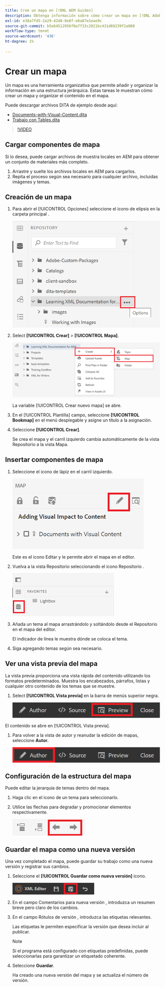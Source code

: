 ```yaml
---
title: Cree un mapa en [!DNL AEM Guides]
description: Obtenga información sobre cómo crear un mapa en [!DNL Adobe Experience Manager Guides]
exl-id: e38a7fd5-2a29-4248-8e8f-e6a87e1eae9c
source-git-commit: b5e64512956f0a7f33c2021bc431d69239f2a088
workflow-type: tm+mt
source-wordcount: '436'
ht-degree: 1%

---
```


# Crear un mapa

Un mapa es una herramienta organizativa que permite añadir y organizar la información en una estructura jerárquica. Estas tareas le muestran cómo crear un mapa y organizar el contenido en el mapa.

Puede descargar archivos DITA de ejemplo desde aquí:

* [Documents-with-Visual-Content.dita](assets/working-with-maps/Documents-with-Visual-Content.dita)
* [Trabajo con Tables.dita](assets/working-with-maps/Working-with-Tables.dita)

>[!VIDEO](https://video.tv.adobe.com/v/336725?quality=12&learn=on)

## Cargar componentes de mapa

Si lo desea, puede cargar archivos de muestra locales en AEM para obtener un conjunto de materiales más completo.

1. Arrastre y suelte los archivos locales en AEM para cargarlos.
1. Repita el proceso según sea necesario para cualquier archivo, incluidas imágenes y temas.

## Creación de un mapa

1. Para abrir el [!UICONTROL Opciones] seleccione el icono de elipsis en la carpeta principal .

   ![Icono de elipsis](images/lesson-8/ellipses-9.png)

1. Select **[!UICONTROL Crear]** > **[!UICONTROL Mapa]**.


   ![Crear mapa](images/lesson-8/create-map-with-markings.png)

   La variable [!UICONTROL Crear nuevo mapa] se abre.

1. En el [!UICONTROL Plantilla] campo, seleccione **[!UICONTROL Bookmap]** en el menú desplegable y asigne un título a la asignación.
1. Seleccione **[!UICONTROL Crear]**.

   Se crea el mapa y el carril izquierdo cambia automáticamente de la vista Repositorio a la vista Mapa.

## Insertar componentes de mapa

1. Seleccione el icono de lápiz en el carril izquierdo.

   ![Icono Editar](images/lesson-8/pencil-icon.png)

   Este es el icono Editar y le permite abrir el mapa en el editor.

1. Vuelva a la vista Repositorio seleccionando el icono Repositorio .

   ![Icono del repositorio](images/common/repository-icon.png)

1. Añada un tema al mapa arrastrándolo y soltándolo desde el Repositorio en el mapa del editor.

   El indicador de línea le muestra dónde se coloca el tema.

1. Siga agregando temas según sea necesario.

## Ver una vista previa del mapa

La vista previa proporciona una vista rápida del contenido utilizando los formatos predeterminados. Muestra los encabezados, párrafos, listas y cualquier otro contenido de los temas que se muestre.

1. Select **[!UICONTROL Vista previa]** en la barra de menús superior negra.

   ![Botón Vista previa](images/common/select-preview.png)

El contenido se abre en [!UICONTROL Vista previa].

1. Para volver a la vista de autor y reanudar la edición de mapas, seleccione **Autor.**

   ![Botón Autor](images/lesson-5/author-map.png)

## Configuración de la estructura del mapa

Puede editar la jerarquía de temas dentro del mapa.

1. Haga clic en el icono de un tema para seleccionarlo.
2. Utilice las flechas para degradar y promocionar elementos respectivamente.

   ![Icono del repositorio](images/lesson-8/left-right.png)

## Guardar el mapa como una nueva versión

Una vez completado el mapa, puede guardar su trabajo como una nueva versión y registrar sus cambios.

1. Seleccione el **[!UICONTROL Guardar como nueva versión]** icono.

   ![Icono Guardar como nueva versión](images/common/save-as-new-version.png)

1. En el campo Comentarios para nueva versión , introduzca un resumen breve pero claro de los cambios.

1. En el campo Rótulos de versión , introduzca las etiquetas relevantes.

   Las etiquetas le permiten especificar la versión que desea incluir al publicar.

   >[!NOTE]
   > 
   > Si el programa está configurado con etiquetas predefinidas, puede seleccionarlas para garantizar un etiquetado coherente.

1. Seleccione **Guardar**.

   Ha creado una nueva versión del mapa y se actualiza el número de versión.
